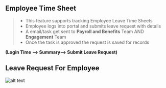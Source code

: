 Employee Time Sheet
-----

>- This feature supports tracking  Employee Leave Time Sheets
>- Employee logs into portal and submits leave request with details
>- A email/task get sent to **Payroll and Benefits** Team AND **Engagement** Team
>- Once the task is approved the request is saved for records


**(Login   Time --> Summary--> Submit Leave Request)**

Leave Request For  Employee
-----
![alt text](../../images/timesheets/leave-request-for-consultant.png "Time")
